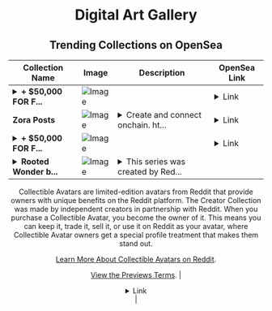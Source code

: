 <div align="center">

# Digital Art Gallery

## Trending Collections on OpenSea

| Collection Name                       | Image                                                                                     | Description                       | OpenSea Link                                                                                          |
|---------------------------------------|-------------------------------------------------------------------------------------------|-----------------------------------|--------------------------------------------------------------------------------------------------------|
| **<details><summary>+ $50,000 FOR F...</summary>+ $50,000 FOR FREE (EventETH.io)</details>** | ![Image](https://i.seadn.io/s/raw/files/a5eb4f98b3264be43c77b7ded5e38810.gif?w=500&auto=format?w=200&auto=format) |  | <details><summary>Link</summary>[+ $50,000 FOR FREE (EventETH.io)](https://opensea.io/collection/50000-for-free-eventeth-io-156)</details> |
| **Zora Posts** | ![Image](https://i.seadn.io/s/raw/files/a8ae5fb4949c433c23183a37f83fdcce.jpg?w=500&auto=format?w=200&auto=format) | <details><summary>Create and connect onchain. ht...</summary>Create and connect onchain. https://zora.co</details> | <details><summary>Link</summary>[Zora Posts](https://opensea.io/collection/zora-posts-19788)</details> |
| **<details><summary>+ $50,000 FOR F...</summary>+ $50,000 FOR FREE (EventETH.io)</details>** | ![Image](https://i.seadn.io/s/raw/files/a5eb4f98b3264be43c77b7ded5e38810.gif?w=500&auto=format?w=200&auto=format) |  | <details><summary>Link</summary>[+ $50,000 FOR FREE (EventETH.io)](https://opensea.io/collection/50000-for-free-eventeth-io-155)</details> |
| **<details><summary>Rooted Wonder b...</summary>Rooted Wonder by W00dlandr x Reddit Collectible Avatars</details>** | ![Image](https://i.seadn.io/s/raw/files/403ccc8348041cf49a54102ea2afde93.png?w=500&auto=format?w=200&auto=format) | <details><summary>This series was created by Red...</summary>This series was created by Reddit user W00dlandr as a part of the Collectible Avatars Creator Program. You can [check out the creator's profile on Reddit](https://www.reddit.com/user/W00dlandr/).

Collectible Avatars are limited-edition avatars from Reddit that provide owners with unique benefits on the Reddit platform. The Creator Collection was made by independent creators in partnership with Reddit. When you purchase a Collectible Avatar, you become the owner of it. This means you can keep it, trade it, sell it, or use it on Reddit as your avatar, where Collectible Avatar owners get a special profile treatment that makes them stand out.

[Learn More About Collectible Avatars on Reddit](https://reddithelp.com/hc/en-us/articles/6213835889044).

[View the Previews Terms](https://www.redditinc.com/policies/previews-terms).</details> | <details><summary>Link</summary>[Rooted Wonder by W00dlandr x Reddit Collectible Avatars](https://opensea.io/collection/rooted-wonder-by-w00dlandr-x-reddit-collectible-av)</details> |

</div>